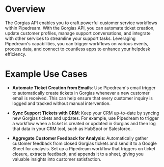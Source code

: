 # Overview

The Gorgias API enables you to craft powerful customer service workflows within Pipedream. With the Gorgias API, you can automate ticket creation, update customer profiles, manage support conversations, and integrate with other services to streamline your support tasks. Leveraging Pipedream's capabilities, you can trigger workflows on various events, process data, and connect to countless apps to enhance your helpdesk efficiency.

# Example Use Cases

- **Automate Ticket Creation from Emails**: Use Pipedream's email trigger to automatically create tickets in Gorgias whenever a new customer email is received. This can help ensure that every customer inquiry is logged and tracked without manual intervention.

- **Sync Support Tickets with CRM**: Keep your CRM up-to-date by syncing new Gorgias tickets and updates. For example, use Pipedream to trigger a workflow when a ticket is created or updated in Gorgias and then log that data in your CRM tool, such as HubSpot or Salesforce.

- **Aggregate Customer Feedback for Analysis**: Automatically gather customer feedback from closed Gorgias tickets and send it to a Google Sheet for analysis. Set up a Pipedream workflow that triggers on ticket closure, extracts feedback, and appends it to a sheet, giving you valuable insights into customer satisfaction.

